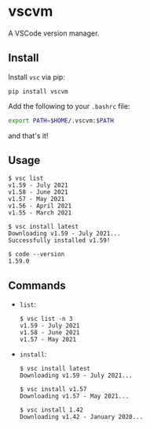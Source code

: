 # vscvm

A VSCode version manager.

## Install

Install `vsc` via pip:

```console
pip install vscvm
```

Add the following to your `.bashrc` file:

```bash
export PATH=$HOME/.vscvm:$PATH
```

and that's it!

## Usage

```console
$ vsc list
v1.59 - July 2021
v1.58 - June 2021
v1.57 - May 2021
v1.56 - April 2021
v1.55 - March 2021

$ vsc install latest
Downloading v1.59 - July 2021...
Successfully installed v1.59!

$ code --version
1.59.0
```

## Commands

- `list`:

  ```console
  $ vsc list -n 3
  v1.59 - July 2021
  v1.58 - June 2021
  v1.57 - May 2021
  ```

- `install`:

  ```console
  $ vsc install latest
  Downloading v1.59 - July 2021...
  ```

  ```console
  $ vsc install v1.57
  Downloading v1.57 - May 2021...
  ```

  ```console
  $ vsc install 1.42
  Downloading v1.42 - January 2020...
  ```
